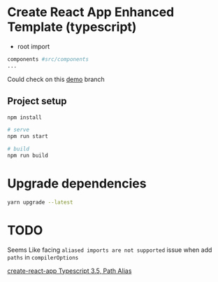 # Create React App Enhanced Template (typescript)

* root import

``` bash
components #src/components 
...
```

Could check on this [demo](https://vince-amazing.com/Create-React-App-Enhanced-Template-typescript/) branch

## Project setup

``` bash
npm install

# serve
npm run start

# build
npm run build
```

# Upgrade dependencies

``` bash
yarn upgrade --latest
```

# TODO

Seems Like facing `aliased imports are not supported` issue  when add `paths` in `compilerOptions`

[create-react-app Typescript 3.5, Path Alias](https://stackoverflow.com/questions/57070052/create-react-app-typescript-3-5-path-alias)
